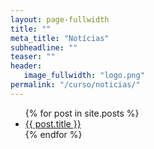 ```yaml
---
layout: page-fullwidth
title: ""
meta_title: "Notícias"
subheadline: ""
teaser: ""
header:
   image_fullwidth: "logo.png"
permalink: "/curso/noticias/"
---
```


<ul>
  {% for post in site.posts %}
    <li>
      <a href="{{ post.url }}">{{ post.title }}</a>
    </li>
  {% endfor %}
</ul>
